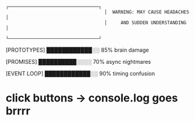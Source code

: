                                         ┌─────────────────────────────────┐
                                        │  WARNING: MAY CAUSE HEADACHES   │
                                        │     AND SUDDEN UNDERSTANDING    │
                                        └─────────────────────────────────┘



 [PROTOTYPES] ████████████░░  85% brain damage

 [PROMISES]   ██████████░░░░  70% async nightmares 

 [EVENT LOOP] ████████████░░  90% timing confusion



# click buttons -> console.log goes brrrr